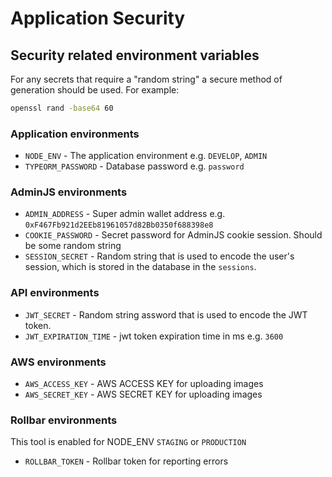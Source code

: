 # Application Security

## Security related environment variables

For any secrets that require a "random string" a secure method of generation should be used.  For example:

```bash
openssl rand -base64 60
```

### Application environments
- `NODE_ENV` - The application environment e.g. `DEVELOP`, `ADMIN` 
- `TYPEORM_PASSWORD` - Database password e.g. `password`

### AdminJS environments
- `ADMIN_ADDRESS` - Super admin wallet address e.g. `0xF467Fb921d2EEb81961057d82Bb0350f688398e8`
- `COOKIE_PASSWORD` - Secret password for AdminJS cookie session. Should be some random string
- `SESSION_SECRET` - Random string that is used to encode the user's session, which is stored in the database in the `sessions`.

### API environments
- `JWT_SECRET` - Random string assword that is used to encode the JWT token.
- `JWT_EXPIRATION_TIME` - jwt token expiration time in ms e.g. `3600`

### AWS environments
- `AWS_ACCESS_KEY` - AWS ACCESS KEY for uploading images
- `AWS_SECRET_KEY` - AWS SECRET KEY for uploading images

### Rollbar environments
This tool is enabled for NODE_ENV `STAGING` or `PRODUCTION`
- `ROLLBAR_TOKEN` - Rollbar token for reporting errors
